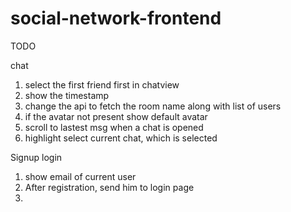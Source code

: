 # social-network-frontend

TODO

chat

1. select the first friend first in chatview
2. show the timestamp
3. change the api to fetch the room name along with list of users
4. if the avatar not present show default avatar
5. scroll to lastest msg when a chat is opened
6. highlight select current chat, which is selected

Signup login

1. show email of current user
2. After registration, send him to login page
3.
